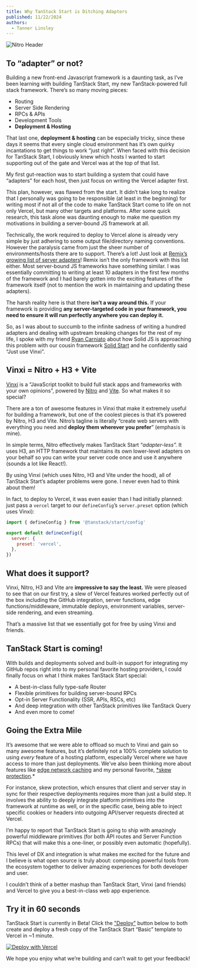 ```yaml
---
title: Why TanStack Start is Ditching Adapters
published: 11/22/2024
authors:
  - Tanner Linsley
---
```


![Nitro Header](/blog-assets/why-tanstack-start-is-ditching-adapters/nitro.jpg)

## To “adapter” or not?

Building a new front-end Javascript framework is a daunting task, as I’ve been learning with building TanStack Start, my new TanStack-powered full stack framework. There’s so many moving pieces:

- Routing
- Server Side Rendering
- RPCs & APIs
- Development Tools
- **Deployment & Hosting**

That last one, **deployment & hosting** can be especially tricky, since these days it seems that every single cloud environment has it’s own quirky incantations to get things to work “just right”. When faced with this decision for TanStack Start, I obviously knew which hosts I wanted to start supporting out of the gate and Vercel was at the top of that list.

My first gut-reaction was to start building a system that could have “adapters” for each host, then just focus on writing the Vercel adapter first.

This plan, however, was flawed from the start. It didn’t take long to realize that I personally was going to be responsible (at least in the beginning) for writing most if not all of the code to make TanStack Start come to life on not only Vercel, but many other targets and platforms. After some quick research, this task alone was daunting enough to make me question my motivations in building a server-bound JS framework at all.

Technically, the work required to deploy to Vercel alone is already very simple by just adhering to some output file/directory naming conventions. However the paralysis came from just the sheer number of environments/hosts there are to support. There’s a lot! Just look at [Remix’s growing list of server adapters](https://remix.run/docs/en/main/other-api/adapter)! Remix isn’t the only framework with this list either. Most server-bound JS frameworks have something similar. I was essentially committing to writing at least 10 adapters in the first few months of the framework and I had barely gotten into the exciting features of the framework itself (not to mention the work in maintaining and updating these adapters).

The harsh reality here is that there **isn’t a way around this.** If your framework is providing **any server-targeted code in your framework, you need to ensure it will run perfectly anywhere you can deploy it.**

So, as I was about to succumb to the infinite sadness of writing a hundred adapters and dealing with upstream breaking changes for the rest of my life, I spoke with my friend [Ryan Carniato](https://twitter.com/ryancarniato) about how Solid JS is approaching this problem with our cousin framework [Solid Start](https://start.solidjs.com/) and he confidently said “Just use Vinxi”.

## Vinxi = Nitro + H3 + Vite

[Vinxi](https://github.com/nksaraf/vinxi) is a “JavaScript toolkit to build full stack apps and frameworks with your own opinions”, powered by [Nitro](https://nitro.unjs.io/) and [Vite](https://vite.dev/). So what makes it so special?

There are a ton of awesome features in Vinxi that make it extremely useful for building a framework, but one of the coolest pieces is that it’s powered by Nitro, H3 and Vite. Nitro’s tagline is literally “create web servers with everything you need and **deploy them wherever you prefer**” (emphasis is mine).

In simple terms, Nitro effectively makes TanStack Start “_adapter-less”._ It uses H3, an HTTP framework that maintains its own lower-level adapters on your behalf so you can write your server code once and use it anywhere (sounds a lot like React!).

By using Vinxi (which uses Nitro, H3 and Vite under the hood), all of TanStack Start’s adapter problems were gone. I never even had to think about them!

In fact, to deploy to Vercel, it was even easier than I had initially planned: just pass a `vercel` target to our `defineConfig`’s `server.preset` option (which uses Vinxi):

```jsx
import { defineConfig } from '@tanstack/start/config'

export default defineConfig({
  server: {
    preset: 'vercel',
  },
})
```

## What does it support?

Vinxi, Nitro, H3 and Vite are **impressive to say the least.** We were pleased to see that on our first try, a slew of Vercel features worked perfectly out of the box including the GitHub integration, server functions, edge functions/middleware, immutable deploys, environment variables, server-side rendering, and even streaming.

That’s a massive list that we essentially got for free by using Vinxi and friends.

## TanStack Start is coming!

With builds and deployments solved and built-in support for integrating my GitHub repos right into to my personal favorite hosting providers, I could finally focus on what I think makes TanStack Start special:

- A best-in-class fully type-safe Router
- Flexible primitives for building server-bound RPCs
- Opt-in Server Functionality (SSR, APIs, RSCs, etc)
- And deep integration with other TanStack primitives like TanStack Query
- And even more to come!

## Going the Extra Mile

It’s awesome that we were able to offload so much to Vinxi and gain so many awesome features, but it’s definitely not a 100% complete solution to using _every_ feature of a hosting platform, especially Vercel where we have access to more than just deployments. We’ve also been thinking more about features like [edge network caching](https://vercel.com/docs/edge-network/caching) and my personal favorite, [\*skew protection](https://vercel.com/docs/deployments/skew-protection).\*

For instance, skew protection, which ensures that client and server stay in sync for their respective deployments requires more than just a build step. It involves the ability to deeply integrate platform primitives into the framework at runtime as well, or in the specific case, being able to inject specific cookies or headers into outgoing API/server requests directed at Vercel.

I’m happy to report that TanStack Start is going to ship with amazingly powerful middleware primitives (for both API routes and Server Function RPCs) that will make this a one-liner, or possibly even automatic (hopefully).

This level of DX and integration is what makes me excited for the future and I believe is what open source is truly about: composing powerful tools from the ecosystem together to deliver amazing experiences for both developer and user.

I couldn’t think of a better mashup than TanStack Start, Vinxi (and friends) and Vercel to give you a best-in-class web app experience.

## Try it in 60 seconds

TanStack Start is currently in Beta! Click the ["Deploy"](https://vercel.com/new/clone?repository-url=https%3A%2F%2Fgithub.com%2Ftanstack%2Frouter%2Ftree%2Fmain%2Fexamples%2Freact%2Fbasic-file-based&project-name=my-tanstack-project&repository-name=my-tanstack-project) button below to both create and deploy a fresh copy of the TanStack Start “Basic” template to Vercel in ~1 minute.

[![Deploy with Vercel](https://vercel.com/button)](https://vercel.com/new/clone?repository-url=https%3A%2F%2Fgithub.com%2Ftanstack%2Frouter%2Ftree%2Fmain%2Fexamples%2Freact%2Fbasic-file-based&project-name=my-tanstack-project&repository-name=my-tanstack-project)

We hope you enjoy what we’re building and can’t wait to get your feedback!
